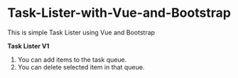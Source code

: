 # Task-Lister-with-Vue-and-Bootstrap
This is simple Task Lister using Vue and Bootstrap

**Task Lister V1**

1. You can add items to the task queue.
2. You can delete selected item in that queue.

